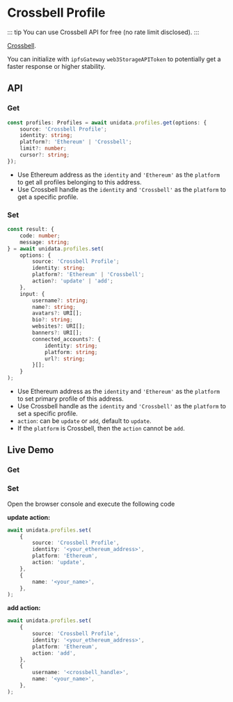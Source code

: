 # Crossbell Profile

<Logos type="Profiles" :names="['Crossbell']" />

::: tip
You can use Crossbell API for free (no rate limit disclosed).
:::

[Crossbell](https://github.com/Crossbell-Box/).

You can initialize with `ipfsGateway` `web3StorageAPIToken` to potentially get a faster response or higher stability.

## API

### Get

```ts
const profiles: Profiles = await unidata.profiles.get(options: {
    source: 'Crossbell Profile';
    identity: string;
    platform?: 'Ethereum' | 'Crossbell';
    limit?: number;
    cursor?: string;
});
```

-   Use Ethereum address as the `identity` and `'Ethereum'` as the `platform` to get all profiles belonging to this address.
-   Use Crossbell handle as the `identity` and `'Crossbell'` as the `platform` to get a specific profile.

### Set

```ts
const result: {
    code: number;
    message: string;
} = await unidata.profiles.set(
    options: {
        source: 'Crossbell Profile';
        identity: string;
        platform?: 'Ethereum' | 'Crossbell';
        action?: 'update' | 'add';
    },
    input: {
        username?: string;
        name?: string;
        avatars?: URI[];
        bio?: string;
        websites?: URI[];
        banners?: URI[];
        connected_accounts?: {
            identity: string;
            platform: string;
            url?: string;
        }[];
    }
);
```

-   Use Ethereum address as the `identity` and `'Ethereum'` as the `platform` to set primary profile of this address.
-   Use Crossbell handle as the `identity` and `'Crossbell'` as the `platform` to set a specific profile.
-   `action`: can be `update` or `add`, default to `update`.
-   If the `platform` is Crossbell, then the `action` cannot be `add`.

## Live Demo

### Get

<Profiles :source="'Crossbell Profile'" :defaultIdentity="[{
    identity: '0xC8b960D09C0078c18Dcbe7eB9AB9d816BcCa8944',
    platform: 'Ethereum'
}, {
    identity: 'diygod',
    platform: 'Crossbell'
}]" />

### Set

Open the browser console and execute the following code

**update action:**

```ts
await unidata.profiles.set(
    {
        source: 'Crossbell Profile',
        identity: '<your_ethereum_address>',
        platform: 'Ethereum',
        action: 'update',
    },
    {
        name: '<your_name>',
    },
);
```

**add action:**

```ts
await unidata.profiles.set(
    {
        source: 'Crossbell Profile',
        identity: '<your_ethereum_address>',
        platform: 'Ethereum',
        action: 'add',
    },
    {
        username: '<crossbell_handle>',
        name: '<your_name>',
    },
);
```
